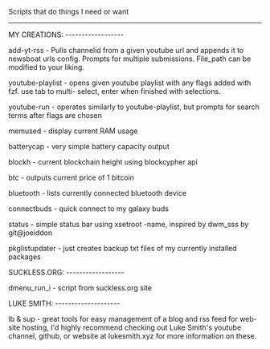 Scripts that do things I need or want
_______________________________________



MY CREATIONS: ------------------

add-yt-rss - Pulls channelid from a given youtube url and appends it to newsboat urls config.
               Prompts for multiple submissions. File_path can be modified to your liking. 

youtube-playlist - opens given youtube playlist with any flags added with fzf. use tab to multi-
                      select, enter when finished with selections.
                      
youtube-run - operates similarly to youtube-playlist, but prompts for search terms after flags are chosen

memused - display current RAM usage

batterycap - very simple battery capacity output

blockh - current blockchain height using blockcypher api

btc - outputs current price of 1 bitcoin

bluetooth - lists currently connected bluetooth device

connectbuds - quick connect to my galaxy buds

status - simple status bar using xsetroot -name, inspired 
            by dwm_sss by git@joeiddon
            
pkglistupdater - just creates backup txt files of my currently installed packages 


SUCKLESS.ORG: ------------------

                                                                        
dmenu_run_i - script from suckless.org site


LUKE SMITH: --------------------

lb & sup - great tools for easy management of a blog and rss feed for web-site hosting, I'd
              highly recommend checking out Luke Smith's youtube channel, github, or website
              at lukesmith.xyz for more information on these.
